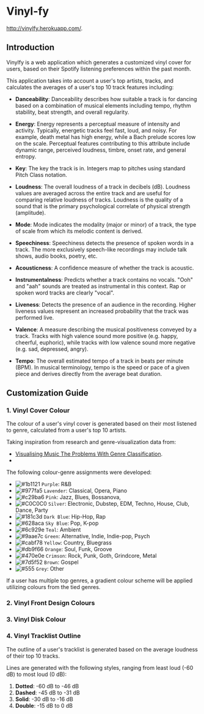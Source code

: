 # Vinyl-fy
http://vinylfy.herokuapp.com/.

## Introduction
Vinylfy is a web application which generates a customized vinyl cover for users, based on their Spotify listening preferences within the past month. 

This application takes into account a user's top artists, tracks, and calculates the averages of a user's top 10 track features including:

- **Danceability**: Danceability describes how suitable a track is for dancing based on a combination of musical elements including tempo, rhythm stability, beat strength, and overall regularity.

- **Energy**: Energy represents a perceptual measure of intensity and activity. Typically, energetic tracks feel fast, loud, and noisy. For example, death metal has high energy, while a Bach prelude scores low on the scale. Perceptual features contributing to this attribute include dynamic range, perceived loudness, timbre, onset rate, and general entropy.

- **Key**: The key the track is in. Integers map to pitches using standard Pitch Class notation.

- **Loudness**: The overall loudness of a track in decibels (dB). Loudness values are averaged across the entire track and are useful for comparing relative loudness of tracks. Loudness is the quality of a sound that is the primary psychological correlate of physical strength (amplitude).

- **Mode**: Mode indicates the modality (major or minor) of a track, the type of scale from which its melodic content is derived.

- **Speechiness**: Speechiness detects the presence of spoken words in a track. The more exclusively speech-like recordings may include talk shows, audio books, poetry, etc.

- **Acousticness**: A confidence measure of whether the track is acoustic.

- **Instrumentalness**: Predicts whether a track contains no vocals. "Ooh" and "aah" sounds are treated as instrumental in this context. Rap or spoken word tracks are clearly "vocal". 

- **Liveness**: Detects the presence of an audience in the recording. Higher liveness values represent an increased probability that the track was performed live.

- **Valence**: A measure describing the musical positiveness conveyed by a track. Tracks with high valence sound more positive (e.g. happy, cheerful, euphoric), while tracks with low valence sound more negative (e.g. sad, depressed, angry).

- **Tempo**: The overall estimated tempo of a track in beats per minute (BPM). In musical terminology, tempo is the speed or pace of a given piece and derives directly from the average beat duration.

## Customization Guide

### 1. Vinyl Cover Colour
The colour of a user's vinyl cover is generated based on their most listened to genre, calculated from a user's top 10 artists.

Taking inspiration from research and genre-visualization data from:
- [Visualising Music The Problems With Genre Classification](https://mastersofmedia.hum.uva.nl/blog/2011/04/26/visualising-music-the-problems-with-genre-classification/#:~:text=Rock%20is%20red%2C%20metal%20is,Light%20grey%20vertices%20are%20unclassified).
- 

The following colour-genre assignments were developed:
- ![#1b1121](https://placehold.co/15x15/1b1121/1b1121.png) `Purple`: R&B
- ![#977fa5](https://placehold.co/15x15/977fa5/977fa5.png) `Lavender`: Classical, Opera, Piano
- ![#c29ba6](https://placehold.co/15x15/c29ba6/c29ba6.png) `Pink`: Jazz, Blues, Bossanova, 
- ![#C0C0C0](https://placehold.co/15x15/C0C0C0/C0C0C0.png) `Silver`: Electronic, Dubstep, EDM, Techno, House, Club, Dance, Party
- ![#181c3d](https://placehold.co/15x15/181c3d/181c3d.png) `Dark Blue`: Hip-Hop, Rap
- ![#628aca](https://placehold.co/15x15/628aca/628aca.png) `Sky Blue`: Pop, K-pop 
- ![#6c929e](https://placehold.co/15x15/6c929e/6c929e.png) `Teal`: Ambient
- ![#9aae7c](https://placehold.co/15x15/9aae7c/9aae7c.png) `Green`: Alternative, Indie, Indie-pop, Psych
- ![#cabf78](https://placehold.co/15x15/cabf78/cabf78.png) `Yellow`: Country, Bluegrass
- ![#db9f66](https://placehold.co/15x15/db9f66/db9f66.png) `Orange`: Soul, Funk, Groove
- ![#470e0e](https://placehold.co/15x15/470e0e/470e0e.png) `Crimson`: Rock, Punk, Goth, Grindcore, Metal
- ![#7d5f52](https://placehold.co/15x15/7d5f52/7d5f52.png) `Brown`: Gospel
- ![#555](https://placehold.co/15x15/555/555.png) `Grey`: Other

If a user has multiple top genres, a gradient colour scheme will be applied utilizing colours from the tied genres.

### 2. Vinyl Front Design Colours


### 3. Vinyl Disk Colour


### 4. Vinyl Tracklist Outline

The outline of a user's tracklist is generated based on the average loudness of their top 10 tracks.

Lines are generated with the following styles, ranging from least loud (-60 dB) to most loud (0 dB): 

1. **Dotted**: -60 dB to -46 dB
2. **Dashed**: -45 dB to -31 dB
3. **Solid**: -30 dB to -16 dB
4. **Double**: -15 dB to 0 dB


